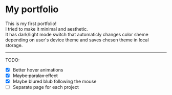 # My portfolio
This is my first portfolio! <br> 
I tried to make it minimal and aesthetic. <br>
It has dark/light mode switch that automaticly changes color sheme depending on user's device theme and saves chesen theme in local storage. <br>
<hr>

TODO:
- [x] Better hover animations
- [x] ~~Maybe paralax effect~~
- [x] Maybe blured blub following the mouse
- [ ] Separate page for each project
